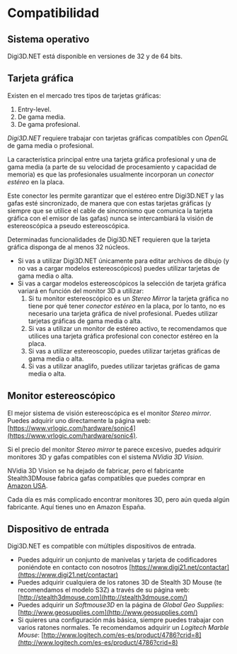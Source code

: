 # Compatibilidad

## Sistema operativo

Digi3D.NET está disponible en versiones de 32 y de 64 bits. 

## Tarjeta gráfica

Existen en el mercado tres tipos de tarjetas gráficas:

1. Entry-level.
2. De gama media.
3. De gama profesional.

_Digi3D.NET_ requiere trabajar con tarjetas gráficas compatibles con _OpenGL_ de gama media o profesional.

La característica principal entre una tarjeta gráfica profesional y una de gama media \(a parte de su velocidad de procesamiento y capacidad de memoria\) es que las profesionales usualmente incorporan un _conector estéreo_ en la placa.

Este conector les permite garantizar que el estéreo entre Digi3D.NET y las gafas esté sincronizado, de manera que con estas tarjetas gráficas \(y siempre que se utilice el cable de sincronismo que comunica la tarjeta gráfica con el emisor de las gafas\) nunca se intercambiará la visión de estereoscópica a pseudo estereoscópica.

Determinadas funcionalidades de Digi3D.NET requieren que la tarjeta gráfica disponga de al menos 32 núcleos. 

* Si vas a utilizar Digi3D.NET únicamente para editar archivos de dibujo \(y no vas a cargar modelos estereoscópicos\) puedes utilizar tarjetas de gama media o alta.
* Si vas a cargar modelos estereoscópicos la selección de tarjeta gráfica variará en función del monitor 3D a utilizar:
  1. Si tu monitor estereoscópico es un _Stereo Mirror_ la tarjeta gráfica no tiene por qué tener _conector estéreo_ en la placa, por lo tanto, no es necesario una tarjeta gráfica de nivel profesional. Puedes utilizar tarjetas gráficas de gama media o alta.
  2. Si vas a utilizar un monitor de estéreo activo, te recomendamos que utilices una tarjeta gráfica profesional con conector estéreo en la placa.
  3. Si vas a utilizar estereoscopio, puedes utilizar tarjetas gráficas de gama media o alta. 
  4. Si vas a utilizar anaglifo, puedes utilizar tarjetas gráficas de gama media o alta.

## Monitor estereoscópico

El mejor sistema de visión estereoscópica es el monitor _Stereo mirror_. Puedes adquirir uno directamente la página web: [https://www.vrlogic.com/hardware/sonic4](https://www.vrlogic.com/hardware/sonic4).

Si el precio del monitor _Stereo mirror_ te parece excesivo, puedes adquirir monitores 3D y gafas compatibles con el sistema _NVidia 3D Vision_.

NVidia 3D Vision se ha dejado de fabricar, pero el fabricante Stealth3DMouse fabrica gafas compatibles que puedes comprar en [Amazon USA](https://www.amazon.com/-/es/est%C3%A9reo-inal%C3%A1mbricas-emisor-tarjeta-gr%C3%A1fica/dp/B081TYBMMC/ref=sr_1_1?__mk_es_US=%C3%85M%C3%85%C5%BD%C3%95%C3%91&dchild=1&keywords=3d%20vision&qid=1613125042&sr=8-1&fbclid=IwAR1eiqNqZ6IfZ0dgxg5W6R7IB0AT3CZLDDbWN56KAHtmXi7zP9gxGFtIZgc).

Cada día es más complicado encontrar monitores 3D, pero aún queda algún fabricante. Aquí tienes uno en Amazon España.

## Dispositivo de entrada

Digi3D.NET es compatible con múltiples dispositivos de entrada.

* Puedes adquirir un conjunto de manivelas y tarjeta de codificadores poniéndote en contacto con nosotros [https://www.digi21.net/contactar](https://www.digi21.net/contactar)
* Puedes adquirir cualquiera de los ratones 3D de Stealth 3D Mouse \(te recomendamos el modelo S3Z\) a través de su página web: [http://stealth3dmouse.com](http://stealth3dmouse.com/)
* Puedes adquirir un _Softmouse3D_ en la página de _Global Geo Supplies_: [http://www.geosupplies.com](http://www.geosupplies.com/)
* Si quieres una configuración más básica, siempre puedes trabajar con varios ratones normales. Te recomendamos adquirir un _Logitech Marble Mouse_: [http://www.logitech.com/es-es/product/4786?crid=8](http://www.logitech.com/es-es/product/4786?crid=8)

